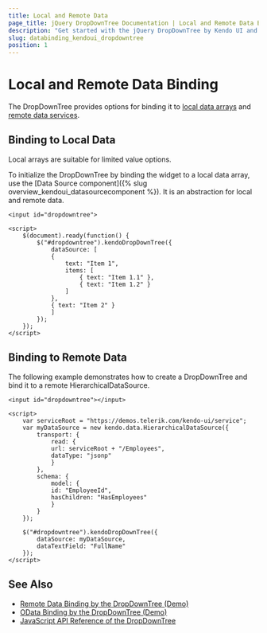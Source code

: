 ```yaml
---
title: Local and Remote Data
page_title: jQuery DropDownTree Documentation | Local and Remote Data Binding | Kendo UI
description: "Get started with the jQuery DropDownTree by Kendo UI and bind the widget to local or remote data."
slug: databinding_kendoui_dropdowntree
position: 1
---
```


# Local and Remote Data Binding

The DropDownTree provides options for binding it to [local data arrays](#binding-to-local-data) and [remote data services](#binding-to-remote-data).

## Binding to Local Data

Local arrays are suitable for limited value options.

To initialize the DropDownTree by binding the widget to a local data array, use the [Data Source component]({% slug overview_kendoui_datasourcecomponent %}). It is an abstraction for local and remote data.

    <input id="dropdowntree">

    <script>
        $(document).ready(function() {
            $("#dropdowntree").kendoDropDownTree({
                dataSource: [
                {
                    text: "Item 1",
                    items: [
                        { text: "Item 1.1" },
                        { text: "Item 1.2" }
                    ]
                },
                { text: "Item 2" }
                ]
            });
        });
    </script>

## Binding to Remote Data

The following example demonstrates how to create a DropDownTree and bind it to a remote HierarchicalDataSource.

    <input id="dropdowntree"></input>

    <script>
        var serviceRoot = "https://demos.telerik.com/kendo-ui/service";
        var myDataSource = new kendo.data.HierarchicalDataSource({
            transport: {
                read: {
                url: serviceRoot + "/Employees",
                dataType: "jsonp"
                }
            },
            schema: {
                model: {
                id: "EmployeeId",
                hasChildren: "HasEmployees"
                }
            }
        });

        $("#dropdowntree").kendoDropDownTree({
            dataSource: myDataSource,
            dataTextField: "FullName"
        });
    </script>

## See Also

* [Remote Data Binding by the DropDownTree (Demo)](https://demos.telerik.com/kendo-ui/dropdowntree/remote-data-binding)
* [OData Binding by the DropDownTree (Demo)](https://demos.telerik.com/kendo-ui/dropdowntree/odata-binding)
* [JavaScript API Reference of the DropDownTree](/api/javascript/ui/dropdowntree)
